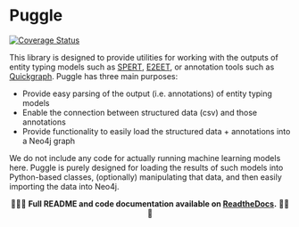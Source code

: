 # Puggle

[![Coverage Status](https://coveralls.io/repos/github/nlp-tlp/puggle/badge.svg?branch=data_utils)](https://coveralls.io/github/nlp-tlp/puggle?branch=data_utils)

This library is designed to provide utilities for working with the outputs of entity typing models such as [SPERT](https://github.com/lavis-nlp/spert/), [E2EET](https://github.com/Michael-Stewart-Webdev/e2e-entity-typing), or annotation tools such as [Quickgraph](https://quickgraph.tech/). Puggle has three main purposes:

-   Provide easy parsing of the output (i.e. annotations) of entity typing models
-   Enable the connection between structured data (csv) and those annotations
-   Provide functionality to easily load the structured data + annotations into a Neo4j graph

We do not include any code for actually running machine learning models here. Puggle is purely designed for loading the results of such models into Python-based classes, (optionally) manipulating that data, and then easily importing the data into Neo4j.

<p align="center">📘📗📙 <strong>Full README and code documentation available on <a href="https://puggle.readthedocs.io/en/latest/">ReadtheDocs</a>.</strong> 📙📗📘</p>
